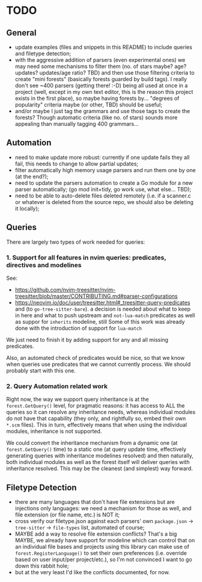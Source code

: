 # TODO

## General

- update examples (files and snippets in this README) to include queries and filetype detection;
- with the aggressive addition of parsers (even experimental ones) we may need some mechanisms
  to filter them (no. of stars maybe? age? updates? updates/age ratio? TBD) and then use those
  filtering criteria to create "mini forests" (basically forests guarded by build tags). I really
  don't see ~400 parsers (getting there! :-D) being all used at once in a project (well, except
  in my own text editor, this is the reason this project exists in the first place), so maybe
  having forests by... "degrees of popularity" criteria maybe (or other, TBD) should be useful;
- and/or maybe I just tag the grammars and use those tags to create the forests? Though automatic
  criteria (like no. of stars) sounds more appealing than manually tagging 400 grammars...

## Automation

- need to make update more robust: currently if one update fails they all fail, this needs to
  change to allow partial updates;
- filter automatically high memory usage parsers and run them one by one (at the end?);
- need to update the parsers automation to create a Go module for a new parser automatically;
  (go mod init+tidy, go work use, what else... TBD);
- need to be able to auto-delete files deleted remotely (i.e. if a scanner.c or whatever is deleted
  from the source repo, we should also be deleting it locally);

## Queries

There are largely two types of work needed for queries:

### 1. Support for all features in nvim queries: predicates, directives and modelines

See:

- https://github.com/nvim-treesitter/nvim-treesitter/blob/master/CONTRIBUTING.md#parser-configurations
- https://neovim.io/doc/user/treesitter.html#_treesitter-query-predicates and
  (to `go-tree-sitter-bare`).
  a decision is needed about what to keep in here and what to push upstream
  and `not-lua-match` predicates as well as suppor for `inherits` modeline, still
  Some of this work was already done with the introduction of support for `lua-match`

We just need to finish it by adding support for any and all missing predicates.

Also, an automated check of predicates would be nice, so that we know when
queries use predicates that we cannot currently process. We should probably
start with this one.

### 2. Query Automation related work

Right now, the way we support query inheritance is at the `forest.GetQuery()`
level, for pragmatic reasons: it has access to ALL the queries so it can resolve
any inheritance needs, whereas individual modules do not have that capability
(they only, and rightfully so, embed their own `*.scm` files). This in turn,
effectively means that when using the individual modules, inheritance is not
supported.

We could convert the inheritance mechanism from a dynamic one (at `forest.GetQuery()`
time) to a static one (at query update time, effectively generating queries with
inheritance modelines resolved) and then naturally, both individual modules as well
as the forest itself will deliver queries with inheritance resolved. This may be
the cleanest (and simplest) way forward.

## Filetype Detection

- there are many languages that don't have file extensions but are injections only
  languages: we need a mechanism for those as well, and file extension (or file name, etc.)
  is NOT it;
- cross verify our filetype.json against each parsers' own `package.json` -> `tree-sitter`
  -> `file-types` list, automated of course;
- MAYBE add a way to resolve file extension conflicts? That's a big MAYBE, we
  already have support for modeline which can control that on an individual file
  bases and projects using this library can make use of `forest.RegisterLanguage()`
  to set their own preferences (i.e. override based on user input/per project/etc.),
  so I'm not convinced I want to go down this rabbit hole;
- but at the very least I'd like the conflicts documented, for now.
